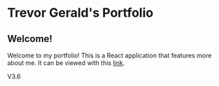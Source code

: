 # Trevor Gerald's Portfolio

## Welcome!

Welcome to my portfolio! This is a React application that features more about me. It can be viewed with this [link](https://trevorgerald.web.app/).

V3.6
